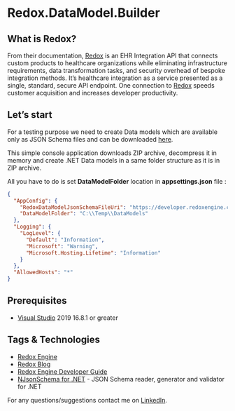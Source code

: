 # Redox.DataModel.Builder

## What is Redox?
From their documentation, [Redox](https://www.redoxengine.com/product/) is an EHR Integration API that connects custom products to healthcare organizations while eliminating infrastructure requirements, data transformation tasks, and security overhead of bespoke integration methods. 
It’s healthcare integration as a service presented as a single, standard, secure API endpoint. One connection to [Redox](https://www.redoxengine.com/product/) speeds customer acquisition and increases developer productivity.

## Let’s start
For a testing purpose we need to create Data models which are available only as JSON Schema files and can be downloaded [here](https://developer.redoxengine.com/data-models/schemas.zip).

This simple console application downloads ZIP archive, decompress it in memory and create .NET Data models in a same folder structure as it is in ZIP archive.

All you have to do is set **DataModelFolder** location in **appsettings.json** file :
```json
{
  "AppConfig": {
    "RedoxDataModelJsonSchemaFileUri": "https://developer.redoxengine.com/data-models/schemas.zip",
    "DataModelFolder": "C:\\Temp\\DataModels"
  },
  "Logging": {
    "LogLevel": {
      "Default": "Information",
      "Microsoft": "Warning",
      "Microsoft.Hosting.Lifetime": "Information"
    }
  },
  "AllowedHosts": "*"
}
```
## Prerequisites
- [Visual Studio](https://www.visualstudio.com/vs/community) 2019 16.8.1 or greater 

## Tags & Technologies
- [Redox Engine](https://www.redoxengine.com/product/)
- [Redox Blog](https://www.redoxengine.com/blog/)
- [Redox Engine Developer Guide](https://developer.redoxengine.com/)
- [NJsonSchema for .NET](https://github.com/RicoSuter/NJsonSchema) - JSON Schema reader, generator and validator for .NET

For any questions/suggestions contact me on [LinkedIn](https://si.linkedin.com/in/matjazbravc).
